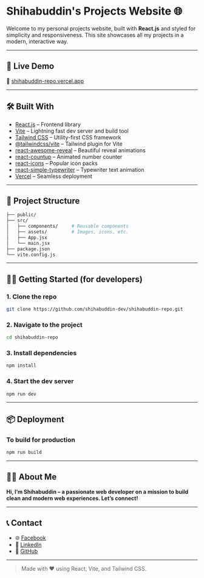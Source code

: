 # Shihabuddin's Projects Website 🌐

Welcome to my personal projects website, built with **React.js** and styled for simplicity and responsiveness. This site showcases all my projects in a modern, interactive way.

---

## 🚀 Live Demo

🔗 [shihabuddin-repo.vercel.app](https://shihabuddin-repo.vercel.app)

---

## 🛠️ Built With

- [React.js](https://reactjs.org/) – Frontend library
- [Vite](https://vitejs.dev/) – Lightning fast dev server and build tool
- [Tailwind CSS](https://tailwindcss.com/) – Utility-first CSS framework
- [@tailwindcss/vite](https://www.npmjs.com/package/@tailwindcss/vite) – Tailwind plugin for Vite
- [react-awesome-reveal](https://www.npmjs.com/package/react-awesome-reveal) – Beautiful reveal animations
- [react-countup](https://www.npmjs.com/package/react-countup) – Animated number counter
- [react-icons](https://react-icons.github.io/react-icons/) – Popular icon packs
- [react-simple-typewriter](https://www.npmjs.com/package/react-simple-typewriter) – Typewriter text animation
- [Vercel](https://vercel.com/) – Seamless deployment

---

## 📁 Project Structure

```bash
├── public/
├── src/
│   ├── components/     # Reusable components     
│   ├── assets/         # Images, icons, etc.
│   ├── App.jsx
│   └── main.jsx
├── package.json
└── vite.config.js
```

---

## 🧑‍💻 Getting Started (for developers)

### 1. Clone the repo
```bash
git clone https://github.com/shihabuddin-dev/shihabuddin-repo.git
```

### 2. Navigate to the project
```bash
cd shihabuddin-repo
```

### 3. Install dependencies
```bash
npm install
```

### 4. Start the dev server
```bash
npm run dev
```

---

## 📦 Deployment

### To build for production
```bash
npm run build
```

---

## 🙋‍♂️ About Me
**Hi, I’m Shihabuddin – a passionate web developer on a mission to build clean and modern web experiences. Let’s connect!**

---

## 📞 Contact
- 🌐 [Facebook](https://www.facebook.com/shihabuddinReal)
- 💼 [LinkedIn](https://www.linkedin.com/in/shihabuddinreal)
- 🐙 [GitHub](https://github.com/shihabuddin-dev)

---

> Made with ❤️ using React, Vite, and Tailwind CSS.
